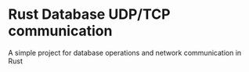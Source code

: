 # Rust Database UDP/TCP communication

A simple project for database operations and network communication in Rust 